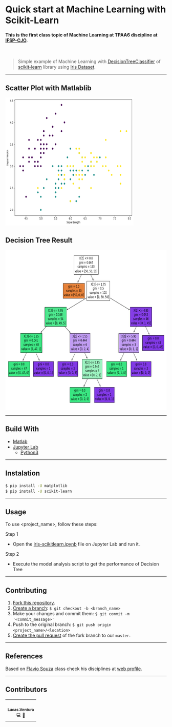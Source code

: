 # Quick start at Machine Learning with Scikit-Learn

#### This is the first class topic of Machine Learning at TPAA6 discipline at [IFSP-CJO](ifspcjo.edu.br).

&nbsp;

> Simple example of Machine Learning with [DecisionTreeClassifier](https://scikit-learn.org/stable/modules/generated/sklearn.tree.DecisionTreeClassifier.html?highlight=decisiontree) of [scikit-learn](scikit-learn.org/) library using [Iris Dataset](https://scikit-learn.org/stable/modules/generated/sklearn.datasets.load_iris.html?highlight=iris#sklearn.datasets.load_iris).

---

## Scatter Plot with Matlablib
<p>
    <img width="400" height="400" src="./images/scatter-plot.png">
</p>

## Decision Tree Result
<p>
    <img width="800" height="500" src="./images/decision-tree.png">
</p>

---

## Build With
 - [Matlab](https://matplotlib.org)
 - [Jupyter Lab](https://jupyterlab.readthedocs.io/en/stable/)
    - [Python3](https://www.python.org/download/releases/3.0/)

---

## Instalation
```bash 
$ pip install -U matplotlib
$ pip install -U scikit-learn
```

---

## Usage
To use <project_name>, follow these steps:

Step 1

- Open the [iris-scikitlearn.ipynb](notebook/iris-scikitlearn.ipynb) file on Jupyter Lab and run it.

Step 2

- Execute the model analysis script to get the performance of Decision Tree

---

## Contributing

1. [Fork this repository][fork].
2. [Create a branch][branch]: ```$ git checkout -b <branch_name>```
3. Make your changes and commit them: ```$ git commit -m '<commit_message>'```
4. Push to the original branch: ```$ git push origin <project_name>/<location>```
5. [Create the pull request][pr] of the fork branch to our `master`.

[fork]: https://help.github.com/articles/fork-a-repo/
[branch]: https://help.github.com/articles/creating-and-deleting-branches-within-your-repository
[pr]: https://help.github.com/articles/using-pull-requests/

---

## References
Based on [Flavio Souza](https://github.com/flaviol-souza) class check his disciplines at [web profile](https://www.flaviosouza.net/disciplinas).

---

## Contributors

<table>
  <tr>
    <td align="center">
        <a href="https://github.com/lucasvma">
            <img src="https://avatars3.githubusercontent.com/u/32389328?s=180&u=8f4fac64a0b29b3aad86ea457c26fdfb963b1965&v=4" width="100px;" alt=""/><br />
            <sub><b>Lucas Ventura</b></sub>
        </a><br />
        <a title="Code">💻 </a>
        <a title="Study">📖</a>
    </td>
  </tr>
</table>
